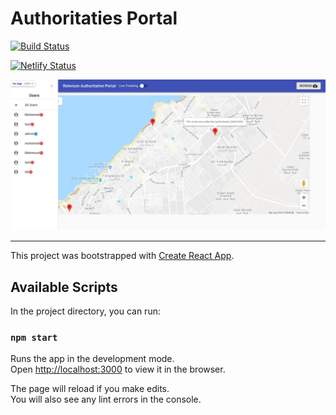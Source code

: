 # Authoritaties Portal

[![Build Status](https://travis-ci.org/relevium/authorities-portal.svg?branch=master)](https://travis-ci.org/relevium/AndroidAPP)

[![Netlify Status](https://api.netlify.com/api/v1/badges/9a6b860d-d1b9-41d7-9ffb-7049068226de/deploy-status)](https://app.netlify.com/sites/stupefied-stallman-dd0502/deploys)



![screenshot](./screenshot.png)

---

This project was bootstrapped with [Create React App](https://github.com/facebook/create-react-app).

## Available Scripts

In the project directory, you can run:

### `npm start`

Runs the app in the development mode.<br>
Open [http://localhost:3000](http://localhost:3000) to view it in the browser.

The page will reload if you make edits.<br>
You will also see any lint errors in the console.
